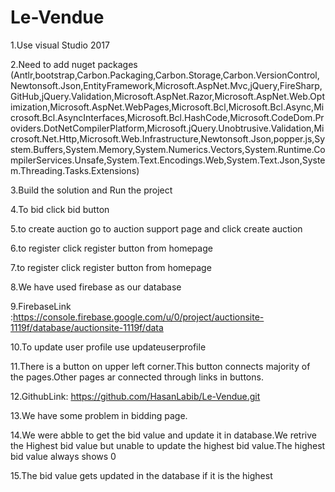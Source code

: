 # Le-Vendue
1.Use visual Studio 2017

2.Need to add nuget packages (Antlr,bootstrap,Carbon.Packaging,Carbon.Storage,Carbon.VersionControl,Newtonsoft.Json,EntityFramework,Microsoft.AspNet.Mvc,jQuery,FireSharp,GitHub,jQuery.Validation,Microsoft.AspNet.Razor,Microsoft.AspNet.Web.Optimization,Microsoft.AspNet.WebPages,Microsoft.Bcl,Microsoft.Bcl.Async,Microsoft.Bcl.AsyncInterfaces,Microsoft.Bcl.HashCode,Microsoft.CodeDom.Providers.DotNetCompilerPlatform,Microsoft.jQuery.Unobtrusive.Validation,Microsoft.Net.Http,Microsoft.Web.Infrastructure,Newtonsoft.Json,popper.js,System.Buffers,System.Memory,System.Numerics.Vectors,System.Runtime.CompilerServices.Unsafe,System.Text.Encodings.Web,System.Text.Json,System.Threading.Tasks.Extensions)

3.Build the solution and Run the project 

4.To bid click bid button

5.to create auction go to auction support page and click create auction

6.to register click register button from homepage

7.to register click register button from homepage

8.We have used firebase as our database

9.FirebaseLink :https://console.firebase.google.com/u/0/project/auctionsite-1119f/database/auctionsite-1119f/data

10.To update user profile use updateuserprofile

11.There is a button on upper left corner.This button connects majority of the pages.Other pages ar connected through links in buttons.

12.GithubLink: https://github.com/HasanLabib/Le-Vendue.git

13.We have some problem in bidding page.

14.We were abble to get the bid value and update it in database.We retrive the Highest bid value  but unable to update the highest bid value.The highest bid value always shows 0

15.The bid value gets updated in the database if it is the highest
